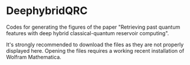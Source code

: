 # DeephybridQRC
Codes for generating the figures of the paper "Retrieving past quantum features with deep hybrid classical-quantum reservoir computing". 

It's strongly recommended to download the files as they are not properly displayed here. Opening the files requires a working recent installation of Wolfram Mathematica.

